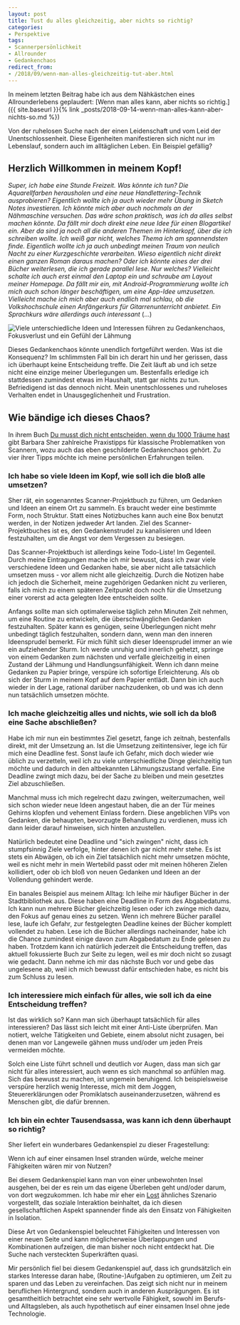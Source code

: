 ```yaml
---
layout: post
title: Tust du alles gleichzeitig, aber nichts so richtig?
categories:
- Perspektive
tags:
- Scannerpersönlichkeit
- Allrounder
- Gedankenchaos
redirect_from:
- /2018/09/wenn-man-alles-gleichzeitig-tut-aber.html
---
```


In meinem letzten Beitrag habe ich aus dem Nähkästchen eines
Allrounderlebens geplaudert: [Wenn man alles kann, aber nichts so richtig.]({{ site.baseurl }}{% link _posts/2018-09-14-wenn-man-alles-kann-aber-nichts-so.md %})

Von der ruhelosen Suche nach der einen Leidenschaft und vom Leid der
Unentschlossenheit. Diese Eigenheiten manifestieren sich nicht nur im
Lebenslauf, sondern auch im alltäglichen Leben. Ein Beispiel gefällig?

## Herzlich Willkommen in meinem Kopf!

*Super, ich habe eine Stunde Freizeit. Was könnte ich tun? Die
Aquarellfarben herausholen und eine neue Handlettering-Technik
ausprobieren? Eigentlich wollte ich ja auch wieder mehr Übung in Sketch
Notes investieren. Ich könnte mich aber auch nochmals an der Nähmaschine
versuchen. Das wäre schon praktisch, was ich da alles selbst machen
könnte. Da fällt mir doch direkt eine neue Idee für einen Blogartikel
ein. Aber da sind ja noch all die anderen Themen im Hinterkopf, über die
ich schreiben wollte. Ich weiß gar nicht, welches Thema ich am
spannendsten finde. Eigentlich wollte ich ja auch unbedingt meinen Traum
von neulich Nacht zu einer Kurzgeschichte verarbeiten. Wieso eigentlich
nicht direkt einen ganzen Roman daraus machen? Oder ich könnte eines der
drei Bücher weiterlesen, die ich gerade parallel lese. Nur welches?
Vielleicht schalte ich auch erst einmal den Laptop ein und schraube am
Layout meiner Homepage. Da fällt mir ein, mit Android-Programmierung
wollte ich mich auch schon länger beschäftigen, um eine App-Idee
umzusetzen. Vielleicht mache ich mich aber auch endlich mal schlau, ob
die Volkshochschule einen Anfängerkurs für Gitarrenunterricht anbietet.
Ein Sprachkurs wäre allerdings auch interessant* (...)

![Viele unterschiedliche Ideen und Interessen führen zu Gedankenchaos, Fokusverlust und ein Gefühl der Lähmung]({{site.baseurl}}/assets/img/posts/so-viele-ideen.jpg)

Dieses Gedankenchaos könnte unendlich fortgeführt werden. Was ist die
Konsequenz? Im schlimmsten Fall bin ich derart hin und her gerissen,
dass ich überhaupt keine Entscheidung treffe. Die Zeit läuft ab und ich
setze nicht eine einzige meiner Überlegungen um. Bestenfalls erledige
ich stattdessen zumindest etwas im Haushalt, statt gar nichts zu tun.
Befriedigend ist das dennoch nicht. Mein unentschlossenes und ruheloses
Verhalten endet in Unausgeglichenheit und Frustration.

## Wie bändige ich dieses Chaos?

In ihrem Buch [Du musst dich nicht entscheiden, wenn du 1000 Träume
hast](https://www.amazon.de/musst-nicht-entscheiden-tausend-Tr%C3%A4ume/dp/3423347406/ref=sr_1_1?ie=UTF8&qid=1536005226&sr=8-1&keywords=du+musst+dich+nicht+entscheiden+wenn+du+tausend+tr%C3%A4ume+hast)
gibt Barbara Sher zahlreiche Praxistipps für klassische Problematiken
von Scannern, wozu auch das eben geschilderte Gedankenchaos gehört. Zu
vier ihrer Tipps möchte ich meine persönlichen Erfahrungen teilen.

### Ich habe so viele Ideen im Kopf, wie soll ich die bloß alle umsetzen?

Sher rät, ein sogenanntes Scanner-Projektbuch zu führen, um Gedanken und
Ideen an einem Ort zu sammeln. Es braucht weder eine bestimmte Form,
noch Struktur. Statt eines Notizbuches kann auch eine Box benutzt
werden, in der Notizen jedweder Art landen. Ziel des
Scanner-Projektbuches ist es, den Gedankenstrudel zu kanalisieren und
Ideen festzuhalten, um die Angst vor dem Vergessen zu besiegen.

Das Scanner-Projektbuch ist allerdings keine Todo-Liste!
Im Gegenteil. Durch meine Eintragungen mache ich mir bewusst, dass ich
zwar viele verschiedene Ideen und Gedanken habe, sie aber nicht alle
tatsächlich umsetzen muss - vor allem nicht alle gleichzeitig. Durch die
Notizen habe ich jedoch die Sicherheit, meine zugehörigen Gedanken nicht
zu verlieren, falls ich mich zu einem späteren Zeitpunkt doch noch für
die Umsetzung einer vorerst ad acta gelegten Idee entscheiden sollte.

Anfangs sollte man sich optimalerweise täglich zehn Minuten Zeit nehmen,
um eine Routine zu entwickeln, die überschwänglichen Gedanken
festzuhalten. Später kann es genügen, seine Überlegungen nicht mehr
unbedingt täglich festzuhalten, sondern dann, wenn man den inneren
Ideensprudel bemerkt.
Für mich fühlt sich dieser Ideensprudel immer an wie ein aufziehender
Sturm. Ich werde unruhig und innerlich gehetzt, springe von einem
Gedanken zum nächsten und verfalle gleichzeitig in einen Zustand der
Lähmung und Handlungsunfähigkeit. Wenn ich dann meine Gedanken zu Papier
bringe, verspüre ich sofortige Erleichterung. Als ob sich der Sturm in
meinem Kopf auf dem Papier entlädt. Dann bin ich auch wieder in der
Lage, rational darüber nachzudenken, ob und was ich denn nun tatsächlich
umsetzen möchte.

### Ich mache gleichzeitig alles und nichts, wie soll ich da bloß eine Sache abschließen?

Habe ich mir nun ein bestimmtes Ziel gesetzt, fange ich zeitnah,
bestenfalls direkt, mit der Umsetzung an. Ist die Umsetzung
zeitintensiver, lege ich für mich eine Deadline fest. Sonst laufe ich
Gefahr, mich doch wieder wie üblich zu verzetteln, weil ich zu viele
unterschiedliche Dinge gleichzeitig tun möchte und dadurch in den
altbekannten Lähmungszustand verfalle. Eine Deadline zwingt mich dazu,
bei der Sache zu bleiben und mein gesetztes Ziel abzuschließen.

Manchmal muss ich mich regelrecht dazu zwingen, weiterzumachen, weil
sich schon wieder neue Ideen angestaut haben, die an der Tür meines
Gehirns klopfen und vehement Einlass fordern. Diese angeblichen VIPs von
Gedanken, die behaupten, bevorzugte Behandlung zu verdienen, muss ich
dann leider darauf hinweisen, sich hinten anzustellen.

Natürlich bedeutet eine Deadline und "sich zwingen" nicht, dass ich
stumpfsinnig Ziele verfolge, hinter denen ich gar nicht mehr stehe. Es
ist stets ein Abwägen, ob ich ein Ziel tatsächlich nicht mehr umsetzen
möchte, weil es nicht mehr in mein Wertebild passt oder mit meinen
höheren Zielen kollidiert, oder ob ich bloß von neuen Gedanken und Ideen
an der Vollendung gehindert werde.

Ein banales Beispiel aus meinem Alltag: Ich leihe mir häufiger Bücher in
der Stadtbibliothek aus. Diese haben eine Deadline in Form des
Abgabedatums. Ich kann nun mehrere Bücher gleichzeitig lesen oder ich
zwinge mich dazu, den Fokus auf genau eines zu setzen. Wenn ich mehrere
Bücher parallel lese, laufe ich Gefahr, zur festgelegten Deadline keines
der Bücher komplett vollendet zu haben. Lese ich die Bücher allerdings
nacheinander, habe ich die Chance zumindest einige davon zum Abgabedatum
zu Ende gelesen zu haben. Trotzdem kann ich natürlich jederzeit die
Entscheidung treffen, das aktuell fokussierte Buch zur Seite zu legen,
weil es mir doch nicht so zusagt wie gedacht. Dann nehme ich mir das
nächste Buch vor und gebe das ungelesene ab, weil ich mich bewusst dafür
entschieden habe, es nicht bis zum Schluss zu lesen.

### Ich interessiere mich einfach für alles, wie soll ich da eine Entscheidung treffen?

Ist das wirklich so? Kann man sich überhaupt tatsächlich für alles
interessieren? Das lässt sich leicht mit einer Anti-Liste überprüfen.
Man notiert, welche Tätigkeiten und Gebiete, einem absolut nicht
zusagen, bei denen man vor Langeweile gähnen muss und/oder um jeden
Preis vermeiden möchte.

Solch eine Liste führt schnell und deutlich vor Augen, dass man sich gar
nicht für alles interessiert, auch wenn es sich manchmal so anfühlen
mag. Sich das bewusst zu machen, ist ungemein beruhigend. Ich
beispielsweise verspüre herzlich wenig Interesse, mich mit dem Joggen,
Steuererklärungen oder Promiklatsch auseinanderzusetzen, während es
Menschen gibt, die dafür brennen.

### Ich bin ein echter Tausendsassa, was kann ich denn überhaupt so richtig?

Sher liefert ein wunderbares Gedankenspiel zu dieser Fragestellung:

Wenn ich auf einer einsamen Insel stranden würde, welche meiner
Fähigkeiten wären mir von Nutzen?

Bei diesem Gedankenspiel kann man von einer unbewohnten Insel ausgehen,
bei der es rein um das eigene Überleben geht und/oder darum, von dort
wegzukommen. Ich habe mir eher ein
[Lost](https://www.imdb.com/title/tt0411008/) ähnliches Szenario
vorgestellt, das soziale Interaktion beinhaltet, da ich diesen
gesellschaftlichen Aspekt spannender finde als den Einsatz von
Fähigkeiten in Isolation.

Diese Art von Gedankenspiel beleuchtet Fähigkeiten und Interessen von
einer neuen Seite und kann möglicherweise Überlappungen und
Kombinationen aufzeigen, die man bisher noch nicht entdeckt hat. Die
Suche nach versteckten Superkräften quasi.

Mir persönlich fiel bei diesem Gedankenspiel auf, dass ich grundsätzlich
ein starkes Interesse daran habe, (Routine-)Aufgaben zu optimieren, um
Zeit zu sparen und das Leben zu vereinfachen. Das zeigt sich nicht nur
in meinem beruflichen Hintergrund, sondern auch in anderen Ausprägungen.
Es ist gesamtheitlich betrachtet eine sehr wertvolle Fähigkeit, sowohl
im Berufs- und Alltagsleben, als auch hypothetisch auf einer einsamen
Insel ohne jede Technologie.
